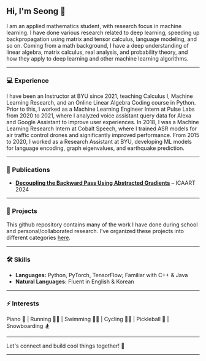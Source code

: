 ## Hi, I'm Seong 👋

I am an applied mathematics student, with research focus in machine learning. I have done various research related to deep learning, speeding up backpropagation using matrix and tensor calculus, language modeling, and so on. Coming from a math background, I have a deep understanding of linear algebra, matrix calculus, real analysis, and probability theory, and how they apply to deep learning and other machine learning algorithms. 

***

### 💻 Experience  
I have been an Instructor at BYU since 2021, teaching Calculus I, Machine Learning Research, and an Online Linear Algebra Coding course in Python. Prior to this, I worked as a Machine Learning Engineer Intern at Pulse Labs from 2020 to 2021, where I analyzed voice assistant query data for Alexa and Google Assistant to improve user experiences. In 2018, I was a Machine Learning Research Intern at Cobalt Speech, where I trained ASR models for air traffic control drones and significantly improved performance. From 2015 to 2020, I worked as a Research Assistant at BYU, developing ML models for language encoding, graph eigenvalues, and earthquake prediction. 

***

### 📄 Publications  
- **[Decoupling the Backward Pass Using Abstracted Gradients](https://www.scitepress.org/PublicationsDetail.aspx?ID=/iTIAF48AyA=&t=1)** – ICAART 2024

***

### 🔬 Projects

This github repository contains many of the work I have done during school and personal/collaborated research. I've organized these projects into different categories [here](https://github.com/seon9cho/seon9cho/blob/main/Projects.md).

***

### 🛠️ Skills  
- **Languages:** Python, PyTorch, TensorFlow; Familiar with C++ & Java  
- **Natural Languages:** Fluent in English & Korean

***

### ⚡ Interests  
Piano 🎹 | Running 🏃‍♂️ | Swimming 🏊‍♂️ | Cycling 🚴‍♂️ | Pickleball 🏓 | Snowboarding 🏂

---  
Let's connect and build cool things together! 🚀

***

[comment]: <> (One of my new year's resolution for 2025 is to commit at least one change to this github repo everyday, no exceptions. Hopefully this way, by the end of this year, this repository can turn into a portfolio that contains all of my past and present works.)

<!---
seon9cho/seon9cho is a ✨ special ✨ repository because its `README.md` (this file) appears on your GitHub profile.
You can click the Preview link to take a look at your changes.
--->
